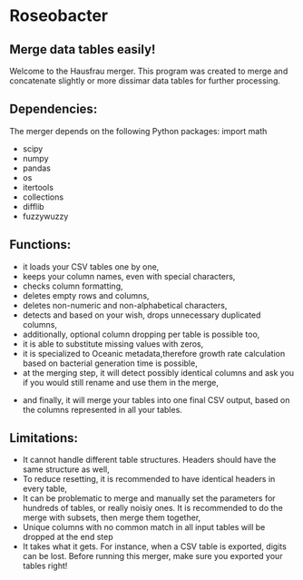 # Roseobacter
## Merge data tables easily!
Welcome to the Hausfrau merger. This program was created to merge and concatenate slightly or more dissimar data tables for further processing.

## Dependencies:
The merger depends on the following Python packages:
import math
* scipy
* numpy
* pandas
* os
* itertools
* collections
* difflib
* fuzzywuzzy 
## Functions:
* it loads your CSV tables one by one,
* keeps your column names, even with special characters,
* checks column formatting,
* deletes empty rows and columns,
* deletes non-numeric and non-alphabetical characters,
* detects and based on your wish, drops unnecessary duplicated columns,
* additionally, optional column dropping per table is possible too,
* it is able to substitute missing values with zeros,
* it is specialized to Oceanic metadata,therefore growth rate calculation based on bacterial generation time is possible,
* at the merging step, it will detect possibly identical columns and ask you if you would still rename and use them in the merge,
- and finally, it will merge your tables into one final CSV output, based on the columns represented in all your tables.
## Limitations:
 * It cannot handle different table structures. Headers should have the same structure as well,
 * To reduce resetting, it is recommended to have identical headers in every table,
 * It can be problematic to merge and manually set the parameters for hundreds of tables, or really noisiy ones. It is recommended to do the merge with subsets, then merge them together,
 * Unique columns with no common match in all input tables will be dropped at the end step
 * It takes what it gets. For instance, when a CSV table is exported, digits can be lost. Before running this merger, make sure you exported your tables right!
